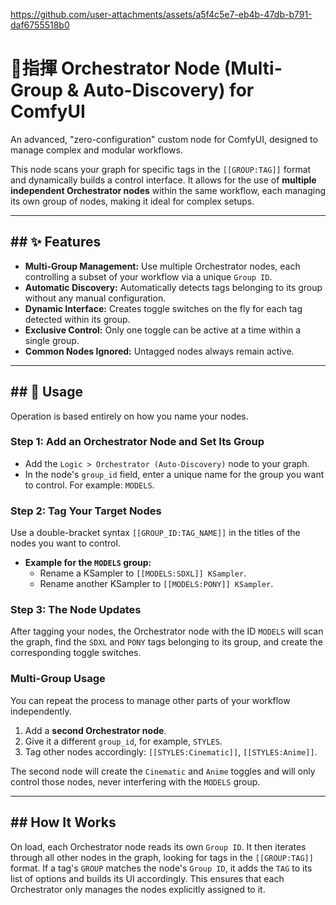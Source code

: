 

https://github.com/user-attachments/assets/a5f4c5e7-eb4b-47db-b791-daf6755518b0


# 🧑‍指揮 Orchestrator Node (Multi-Group & Auto-Discovery) for ComfyUI

An advanced, "zero-configuration" custom node for ComfyUI, designed to manage complex and modular workflows.

This node scans your graph for specific tags in the `[[GROUP:TAG]]` format and dynamically builds a control interface. It allows for the use of **multiple independent Orchestrator nodes** within the same workflow, each managing its own group of nodes, making it ideal for complex setups.

-----

## \#\# ✨ Features

  * **Multi-Group Management:** Use multiple Orchestrator nodes, each controlling a subset of your workflow via a unique `Group ID`.
  * **Automatic Discovery:** Automatically detects tags belonging to its group without any manual configuration.
  * **Dynamic Interface:** Creates toggle switches on the fly for each tag detected within its group.
  * **Exclusive Control:** Only one toggle can be active at a time within a single group.
  * **Common Nodes Ignored:** Untagged nodes always remain active.

-----

## \#\# 🚀 Usage

Operation is based entirely on how you name your nodes.

### Step 1: Add an Orchestrator Node and Set Its Group

  * Add the `Logic > Orchestrator (Auto-Discovery)` node to your graph.
  * In the node's `group_id` field, enter a unique name for the group you want to control. For example: `MODELS`.

### Step 2: Tag Your Target Nodes

Use a double-bracket syntax `[[GROUP_ID:TAG_NAME]]` in the titles of the nodes you want to control.

  * **Example for the `MODELS` group:**
      * Rename a KSampler to `[[MODELS:SDXL]] KSampler`.
      * Rename another KSampler to `[[MODELS:PONY]] KSampler`.

### Step 3: The Node Updates

After tagging your nodes, the Orchestrator node with the ID `MODELS` will scan the graph, find the `SDXL` and `PONY` tags belonging to its group, and create the corresponding toggle switches.

### Multi-Group Usage

You can repeat the process to manage other parts of your workflow independently.

1.  Add a **second Orchestrator node**.
2.  Give it a different `group_id`, for example, `STYLES`.
3.  Tag other nodes accordingly: `[[STYLES:Cinematic]]`, `[[STYLES:Anime]]`.

The second node will create the `Cinematic` and `Anime` toggles and will only control those nodes, never interfering with the `MODELS` group.

-----

## \#\# How It Works

On load, each Orchestrator node reads its own `Group ID`. It then iterates through all other nodes in the graph, looking for tags in the `[[GROUP:TAG]]` format. If a tag's `GROUP` matches the node's `Group ID`, it adds the `TAG` to its list of options and builds its UI accordingly. This ensures that each Orchestrator only manages the nodes explicitly assigned to it.
